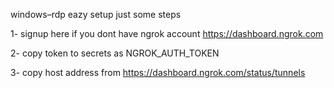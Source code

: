windows–rdp
eazy setup just some steps

1- signup here if you dont have ngrok account https://dashboard.ngrok.com

2- copy token to secrets as NGROK_AUTH_TOKEN

3- copy host address from https://dashboard.ngrok.com/status/tunnels
